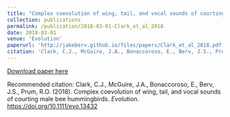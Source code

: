 ```yaml
---
title: "Complex coevolution of wing, tail, and vocal sounds of courting male bee hummingbirds"
collection: publications
permalink: /publication/2018-03-01-Clark_et_al_2018
date: 2018-03-01
venue: 'Evolution'
paperurl: 'http://jakeberv.github.io/files/papers/Clark_et_al_2018.pdf'
citation: 'Clark, C.J., McGuire, J.A., Bonaccoroso, E., Berv, J.S., Prum, R.O. (2018). Complex coevolution of wing, tail, and vocal sounds of courting male bee hummingbirds. <i>Evolution</i>. https://doi.org/10.1111/evo.13432'
---
```

[Download paper here](http://jakeberv.github.io/files/papers/Clark_et_al_2018.pdf)

Recommended citation: Clark, C.J., McGuire, J.A., Bonaccoroso, E., Berv, J.S., Prum, R.O. (2018). Complex coevolution of wing, tail, and vocal sounds of courting male bee hummingbirds. <i>Evolution</i>. https://doi.org/10.1111/evo.13432